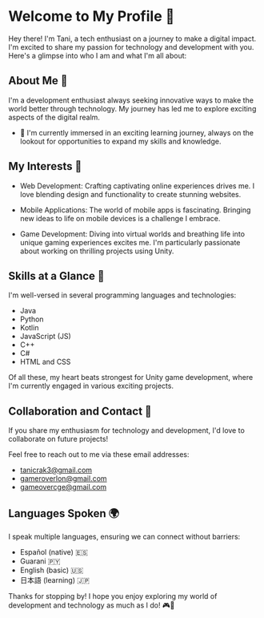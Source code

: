 # Welcome to My Profile 👋

Hey there! I'm Tani, a tech enthusiast on a journey to make a digital impact. I'm excited to share my passion for technology and development with you. Here's a glimpse into who I am and what I'm all about:

## About Me 👀

I'm a development enthusiast always seeking innovative ways to make the world better through technology. My journey has led me to explore exciting aspects of the digital realm.

- 🌱 I'm currently immersed in an exciting learning journey, always on the lookout for opportunities to expand my skills and knowledge.

## My Interests 🌟

- Web Development: Crafting captivating online experiences drives me. I love blending design and functionality to create stunning websites.

- Mobile Applications: The world of mobile apps is fascinating. Bringing new ideas to life on mobile devices is a challenge I embrace.

- Game Development: Diving into virtual worlds and breathing life into unique gaming experiences excites me. I'm particularly passionate about working on thrilling projects using Unity.

## Skills at a Glance 🚀

I'm well-versed in several programming languages and technologies:

- Java
- Python
- Kotlin
- JavaScript (JS)
- C++
- C#
- HTML and CSS

Of all these, my heart beats strongest for Unity game development, where I'm currently engaged in various exciting projects.

## Collaboration and Contact 💬

If you share my enthusiasm for technology and development, I'd love to collaborate on future projects!

Feel free to reach out to me via these email addresses:
- tanicrak3@gmail.com
- gameroverlon@gmail.com
- gameovercge@gmail.com

## Languages Spoken 🌍

I speak multiple languages, ensuring we can connect without barriers:

- Español (native) 🇪🇸
- Guarani 🇵🇾
- English (basic) 🇺🇸
- 日本語 (learning) 🇯🇵

Thanks for stopping by! I hope you enjoy exploring my world of development and technology as much as I do! 🎮🚀
